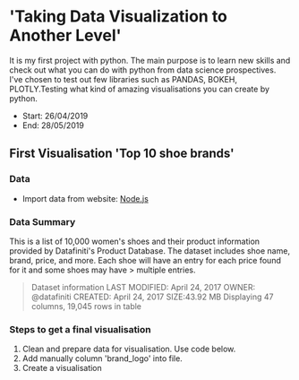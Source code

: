 # 'Taking Data Visualization to Another Level'

It is my first project with python. The main purpose is to learn new skills and check out what you can do with python from data science prospectives. I've chosen to test out few libraries such as PANDAS, BOKEH, PLOTLY.Testing what kind of amazing visualisations you can create by python.

- Start: 26/04/2019
- End: 28/05/2019

## First Visualisation 'Top 10 shoe brands'

### Data

- Import data from website: [Node.js](https://data.world/datafiniti/womens-shoe-prices)

### Data Summary

This is a list of 10,000 women's shoes and their product information provided by Datafiniti's Product Database.
The dataset includes shoe name, brand, price, and more. Each shoe will have an entry for each price found for it and some shoes may have > multiple entries.

> Dataset information
> LAST MODIFIED: April 24, 2017
> OWNER: @datafiniti
> CREATED: April 24, 2017
> SIZE:43.92 MB
> Displaying 47 columns, 19,045 rows in table

### Steps to get a final visualisation 

1. Clean and prepare data for visualisation. Use code below.
2. Add manually column 'brand_logo' into file.
3. Create a visualisation
